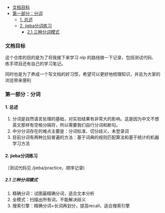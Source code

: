 - [文档目标](#文档目标)
- [第一部分：分词](#第一部分分词)
  - [1. 总述](#1-总述)
  - [2. jieba分词练习](#2-jieba分词练习)
    - [2.1 三种分词模式](#21-三种分词模式)

### 文档目标
这个仓库的目的是为了将我接下来学习 nlp 的路线做一下记录，包括测试代码、练手项目还有自己的学习笔记。

同时也是为了养成一个写文档的好习惯，希望可以更好地梳理知识，并且为大家的浏览带来便利

### 第一部分：分词

#### 1. 总述
1. 分词是自然语言处理的基础，对实验结果有非常大的影响。这是因为中文不想英文那样有空格分隔符，所以需要我们自行分词和断句。
2. 中分分词存在的难点主要是：分词标准、切分歧义、未登录词
3. 目前分词有两种比较普遍的方法：基于词典的规则匹配算法和基于统计的机器学习方法

#### 2. jieba分词练习

（测试代码见 /jieba/practice，顺序记录)

##### 2.1 三种分词模式
1. 精确分词：试图最精确分词，适合文本分析
2. 全模式：扫描出所有词，不能解决歧义
3. 搜索引擎：精确分词+长词再划分，提高recall，适合搜索引擎